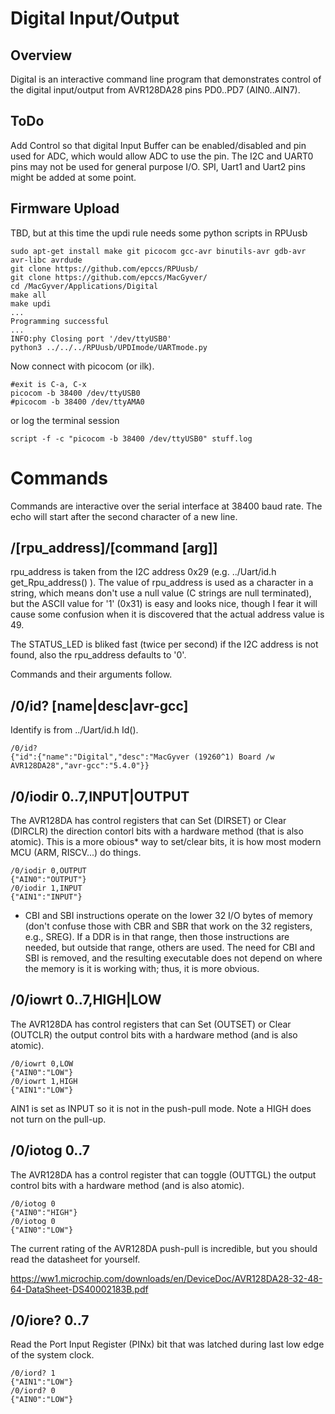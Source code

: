 # Digital Input/Output

## Overview

Digital is an interactive command line program that demonstrates control of the digital input/output from AVR128DA28 pins PD0..PD7 (AIN0..AIN7).


## ToDo

Add Control so that digital Input Buffer can be enabled/disabled and pin used for ADC, which would allow ADC to use the pin. 
The I2C and UART0 pins may not be used for general purpose I/O.
SPI, Uart1 and Uart2 pins might be added at some point. 



## Firmware Upload

TBD, but at this time the updi rule needs some python scripts in RPUusb

``` 
sudo apt-get install make git picocom gcc-avr binutils-avr gdb-avr avr-libc avrdude
git clone https://github.com/epccs/RPUusb/
git clone https://github.com/epccs/MacGyver/
cd /MacGyver/Applications/Digital
make all
make updi
...
Programming successful
...
INFO:phy Closing port '/dev/ttyUSB0'
python3 ../../../RPUusb/UPDImode/UARTmode.py
``` 

Now connect with picocom (or ilk).


``` 
#exit is C-a, C-x
picocom -b 38400 /dev/ttyUSB0
#picocom -b 38400 /dev/ttyAMA0
``` 

or log the terminal session

``` 
script -f -c "picocom -b 38400 /dev/ttyUSB0" stuff.log
``` 


# Commands

Commands are interactive over the serial interface at 38400 baud rate. The echo will start after the second character of a new line. 


## /\[rpu_address\]/\[command \[arg\]\]

rpu_address is taken from the I2C address 0x29 (e.g. ../Uart/id.h get_Rpu_address() ). The value of rpu_address is used as a character in a string, which means don't use a null value (C strings are null terminated), but the ASCII value for '1' (0x31) is easy and looks nice, though I fear it will cause some confusion when it is discovered that the actual address value is 49.

The STATUS_LED is bliked fast (twice per second) if the I2C address is not found, also the rpu_address defaults to '0'. 

Commands and their arguments follow.


## /0/id? \[name|desc|avr-gcc\]

Identify is from ../Uart/id.h Id().

``` 
/0/id?
{"id":{"name":"Digital","desc":"MacGyver (19260^1) Board /w AVR128DA28","avr-gcc":"5.4.0"}}
```

##  /0/iodir 0..7,INPUT|OUTPUT

The AVR128DA has control registers that can Set (DIRSET) or Clear (DIRCLR) the direction contorl bits with a hardware method (that is also atomic). This is a more obious* way to set/clear bits, it is how most modern MCU (ARM, RISCV...) do things.

``` 
/0/iodir 0,OUTPUT
{"AIN0":"OUTPUT"}
/0/iodir 1,INPUT
{"AIN1":"INPUT"}
```

* CBI and SBI instructions operate on the lower 32 I/O bytes of memory (don't confuse those with CBR and SBR that work on the 32 registers, e.g., SREG). If a DDR is in that range, then those instructions are needed, but outside that range, others are used. The need for CBI and SBI is removed, and the resulting executable does not depend on where the memory is it is working with; thus, it is more obvious.


##  /0/iowrt 0..7,HIGH|LOW    

The AVR128DA has control registers that can Set (OUTSET) or Clear (OUTCLR) the output control bits with a hardware method (and is also atomic). 

``` 
/0/iowrt 0,LOW
{"AIN0":"LOW"}
/0/iowrt 1,HIGH
{"AIN1":"LOW"}
```

AIN1 is set as INPUT so it is not in the push-pull mode. Note a HIGH does not turn on the pull-up.


##  /0/iotog 0..7

The AVR128DA has a control register that can toggle (OUTTGL) the output control bits with a hardware method (and is also atomic). 

``` 
/0/iotog 0
{"AIN0":"HIGH"}
/0/iotog 0
{"AIN0":"LOW"}
```

The current rating of the AVR128DA push-pull is incredible, but you should read the datasheet for yourself.

https://ww1.microchip.com/downloads/en/DeviceDoc/AVR128DA28-32-48-64-DataSheet-DS40002183B.pdf


##  /0/iore? 0..7

Read the Port Input Register (PINx) bit that was latched during last low edge of the system clock.

``` 
/0/iord? 1
{"AIN1":"LOW"}
/0/iord? 0
{"AIN0":"LOW"}
```
